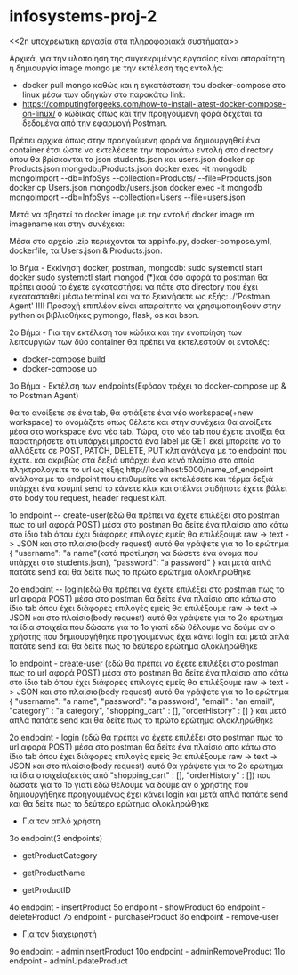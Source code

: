 # infosystems-proj-2
<<2η υποχρεωτική εργασία στα πληροφοριακά συστήματα>>

Αρχικά, για την υλοποίηση της συγκεκριμένης εργασίας είναι απαραίτητη η δημιουργία image mongo με την εκτέλεση της εντολής:
- docker pull mongo
καθώς και η εγκατάσταση του docker-compose στο linux μέσω των οδηγιών στο παρακάτω link:
- https://computingforgeeks.com/how-to-install-latest-docker-compose-on-linux/
ο κώδικας όπως και την προηγούμενη φορά δέχεται τα δεδομένα από την εφαρμογή Postman.

Πρέπει αρχικά όπως στην προηγούμενη φορά να δημιουργηθεί ένα container έτσι ώστε να εκτελέσετε την παρακάτω εντολή στο directory όπου θα βρίσκονται τα json students.json και users.json docker cp Products.json mongodb:/Products.json docker exec -it mongodb mongoimport --db=InfoSys --collection=Products/ --file=Products.json docker cp Users.json mongodb:/users.json docker exec -it mongodb mongoimport --db=InfoSys --collection=Users --file=users.json

Mετά να σβηστεί το docker image με την εντολή docker image rm imagename και στην συνέχεια:

Μέσα στο αρχείο .zip περιέχονται τα appinfo.py, docker-compose.yml, dockerfile, τα Users.json & Products.json.

1ο Βήμα - Eκκίνηση docker, postman, mongodb: sudo systemctl start docker sudo systemctl start mongod (*)και όσο αφορά το postman θα πρέπει αφού το έχετε εγκαταστήσει να πάτε στο directory που έχει εγκατασταθεί μέσω terminal και να το ξεκινήσετε ως εξής: ./'Postman Agent' !!!! Προσοχή επιπλέον είναι απαραίτητο να χρησιμοποιηθούν στην python οι βιβλιοθήκες pymongo, flask, os και bson.

2o Bήμα - Για την εκτέλεση του κώδικα και την ενοποίηση των λειτουργιών των δύο container θα πρέπει να εκτελεστούν οι εντολές:
- docker-compose build
- docker-compose up

3o Bήμα - Εκτέλση των endpoints(Eφόσον τρέχει το docker-compose up & το Postman Agent)

θα το ανοίξετε σε ένα tab, θα φτιάξετε ένα νέο workspace(+new workspace) το ονομάζετε όπως θέλετε και στην συνέχεια θα ανοίξετε μέσα στο workspace ένα νέο tab. Tώρα, στο νέο tab που έχετε ανοίξει θα παρατηρήσετε ότι υπάρχει μπροστά ένα label με GET εκεί μπορείτε να το αλλάξετε σε POST, PATCH, DELETE, PUT κλπ ανάλογα με το endpoint που έχετε. και ακριβώς στα δεξιά υπάρχει ένα κενό πλαίσιο στο οποίο πληκτρολογείτε το url ως εξής http://localhost:5000/name_of_endpoint ανάλογα με το endpoint που επιθυμείτε να εκτελέσετε και τέρμα δεξιά υπάρχει ένα κουμπί send το κάνετε κλικ και στέλνει οτιδήποτε έχετε βάλει στο body του request, header request κλπ.

1ο endpoint -- create-user(εδώ θα πρέπει να έχετε επιλέξει στο postman πως το url αφορά POST) μέσα στο postman θα δείτε ένα πλαίσιο απο κάτω στο ίδιο tab όπου έχει διάφορες επιλογές εμείς θα επιλέξουμε raw -> text -> JSON και στο πλαίσιο(body request) αυτό θα γράψετε για το 1ο ερώτημα { "username": "a name"(κατά προτίμηση να δώσετε ένα όνομα που υπάρχει στο students.json), "password": "a password" } και μετά απλά πατάτε send και θα δείτε πως το πρώτο ερώτημα ολοκληρώθηκε

2ο endpoint -- login(εδώ θα πρέπει να έχετε επιλέξει στο postman πως το url αφορά POST) μέσα στο postman θα δείτε ένα πλαίσιο απο κάτω στο ίδιο tab όπου έχει διάφορες επιλογές εμείς θα επιλέξουμε raw -> text -> JSON και στο πλαίσιο(body request) αυτό θα γράψετε για το 2ο ερώτημα τα ίδια στοιχεία που δώσατε για το 1ο γιατί εδώ θέλουμε να δούμε αν ο χρήστης που δημιουργήθηκε προηγουμένως έχει κάνει login και μετά απλά πατάτε send και θα δείτε πως το δεύτερο ερώτημα ολοκληρώθηκε

1o endpoint - create-user
(εδώ θα πρέπει να έχετε επιλέξει στο postman πως το url αφορά POST) μέσα στο postman θα δείτε ένα πλαίσιο απο κάτω στο ίδιο tab όπου έχει διάφορες επιλογές εμείς θα επιλέξουμε raw -> text -> JSON και στο πλαίσιο(body request) αυτό θα γράψετε για το 1ο ερώτημα { "username": "a name", "password": "a password", "email" : "an email", "category" : "a category", "shopping_cart" : [], "orderHistory" : [] } και μετά απλά πατάτε send και θα δείτε πως το πρώτο ερώτημα ολοκληρώθηκε

2o endpoint - login
(εδώ θα πρέπει να έχετε επιλέξει στο postman πως το url αφορά POST) μέσα στο postman θα δείτε ένα πλαίσιο απο κάτω στο ίδιο tab όπου έχει διάφορες επιλογές εμείς θα επιλέξουμε raw -> text -> JSON και στο πλαίσιο(body request) αυτό θα γράψετε για το 2ο ερώτημα τα ίδια στοιχεία(εκτός από "shopping_cart" : [], "orderHistory" : []) που δώσατε για το 1ο γιατί εδώ θέλουμε να δούμε αν ο χρήστης που δημιουργήθηκε προηγουμένως έχει κάνει login και μετά απλά πατάτε send και θα δείτε πως το δεύτερο ερώτημα ολοκληρώθηκε

- Για τον απλό χρήστη

3o endpoint(3 endpoints) 
- getProductCategory


- getProductName

- getProductID


4o endpoint - insertProduct
5o endpoint - showProduct
6o endpoint - deleteProduct
7o endpoint - purchaseProduct
8o endpoint - remove-user

- Για τον διαχειρηστή

9o endpoint - adminInsertProduct
10o endpoint - adminRemoveProduct
11o endpoint - adminUpdateProduct
